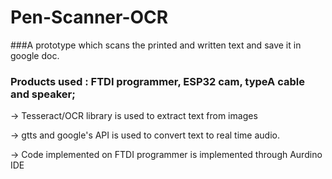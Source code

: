 # Pen-Scanner-OCR
###A prototype which scans the printed and written text and save it in google doc.

### Products used : FTDI programmer, ESP32 cam, typeA cable and speaker;

-> Tesseract/OCR library is used to extract text from images

-> gtts and google's API is used to convert text to real time audio.

-> Code implemented on FTDI programmer is implemented through Aurdino IDE
